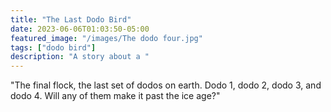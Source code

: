 ```yaml
---
title: "The Last Dodo Bird"
date: 2023-06-06T01:03:50-05:00
featured_image: "/images/The dodo four.jpg"
tags: ["dodo bird"]
description: "A story about a "
---
```

"The final flock, the last set of dodos on earth. Dodo 1, dodo 2, dodo 3, and dodo 4. Will any of them make it past the ice age?"